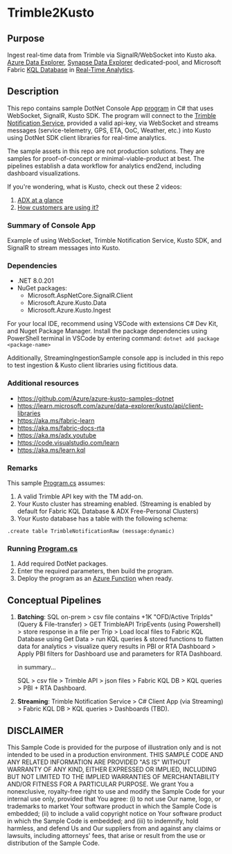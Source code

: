# Trimble2Kusto 

## Purpose 
Ingest real-time data from Trimble via SignalR/WebSocket into Kusto aka. [Azure Data Explorer](https://aka.ms/adx.pp), [Synapse Data Explorer](https://learn.microsoft.com/azure/synapse-analytics/data-explorer/data-explorer-overview) dedicated-pool, and Microsoft Fabric [KQL Database](https://learn.microsoft.com/fabric/real-time-analytics/create-database) in [Real-Time Analytics](http://aka.ms/FabricRTA). 

## Description
This repo contains sample DotNet Console App [program](notificationsvc/Program.cs) in C# that uses WebSocket, SignalR, Kusto SDK. The program will connect to the [Trimble Notification Service](https://developer.trimblemaps.com/restful-apis/trip-management/notifications-service), provided a valid api-key, via WebSocket and streams messages (service-telemetry, GPS, ETA, OoC, Weather, etc.) into Kusto using DotNet SDK client libraries for real-time analytics. 

The sample assets in this repo are not production solutions. They are samples for proof-of-concept or minimal-viable-product at best. The pipelines establish a data workflow for analytics end2end, including dashboard visualizations. 

If you're wondering, what is Kusto, check out these 2 videos:
1. [ADX at a glance](https://youtu.be/9rwbsZDD9fw?si=6iIJAPIBVMuvPYIp)
2. [How customers are using it?](https://youtu.be/lOO0PMX3qIk?si=01WXCkWITub0l8RH)


### Summary of Console App
Example of using WebSocket, Trimble Notification Service, Kusto SDK, and SignalR to stream messages into Kusto.

### Dependencies
- .NET 8.0.201
- NuGet packages:
  - Microsoft.AspNetCore.SignalR.Client 
  - Microsoft.Azure.Kusto.Data 
  - Microsoft.Azure.Kusto.Ingest

For your local IDE, recommend using VSCode with extensions C# Dev Kit, and Nuget Package Manager. Install the package dependencies using PowerShell terminal in VSCode by entering command: `dotnet add package <package-name>`

Additionally, StreamingIngestionSample console app is included in this repo to test ingestion & Kusto client libraries using fictitious data. 

### Additional resources
- https://github.com/Azure/azure-kusto-samples-dotnet
- https://learn.microsoft.com/azure/data-explorer/kusto/api/client-libraries
- https://aka.ms/fabric-learn
- https://aka.ms/fabric-docs-rta
- https://aka.ms/adx.youtube
- https://code.visualstudio.com/learn
- https://aka.ms/learn.kql
  

### Remarks
This sample [Program.cs](notificationsvc/Program.cs) assumes: 
1. A valid Trimble API key with the TM add-on.
2. Your Kusto cluster has streaming enabled. (Streaming is enabled by default for Fabric KQL Database & ADX Free-Personal Clusters)
3. Your Kusto database has a table with the following schema: 
```
.create table TrimbleNotificationRaw (message:dynamic)
```

### Running [Program.cs](notificationsvc/Program.cs)
1. Add required DotNet packages. 
2. Enter the required parameters, then build the program.
3. Deploy the program as an [Azure Function](https://azure.microsoft.com/products/function) when ready.


## Conceptual Pipelines
1. **Batching**: SQL on-prem > csv file contains +1K "OFD/Active TripIds" (Query & File-transfer) > GET TrimbleAPI TripEvents (using Powershell) > store response in a file per Trip > Load local files to Fabric KQL Database using Get Data > run KQL queries & stored functions to flatten data for analytics > visualize query results in PBI or RTA Dashboard > Apply PBI filters for Dashboard use and parameters for RTA Dashboard.

   in summary...

   SQL > csv file > Trimble API > json files > Fabric KQL DB > KQL queries > PBI + RTA Dashboard.

2. **Streaming**: Trimble Notification Service > C# Client App (via Streaming) > Fabric KQL DB > KQL queries > Dashboards (TBD).


## DISCLAIMER
This Sample Code is provided for the purpose of illustration only and is not intended to be used in a production environment. THIS SAMPLE CODE AND ANY RELATED INFORMATION ARE PROVIDED "AS IS" WITHOUT WARRANTY OF ANY KIND, EITHER EXPRESSED OR IMPLIED, INCLUDING BUT NOT LIMITED TO THE IMPLIED WARRANTIES OF MERCHANTABILITY AND/OR FITNESS FOR A PARTICULAR PURPOSE. We grant You a nonexclusive, royalty-free right to use and modify the Sample Code for your internal use only, provided that You agree: (i) to not use Our name, logo, or trademarks to market Your software product in which the Sample Code is embedded; (ii) to include a valid copyright notice on Your software product in which the Sample Code is embedded; and (iii) to indemnify, hold harmless, and defend Us and Our suppliers from and against any claims or lawsuits, including attorneys' fees, that arise or result from the use or distribution of the Sample Code.